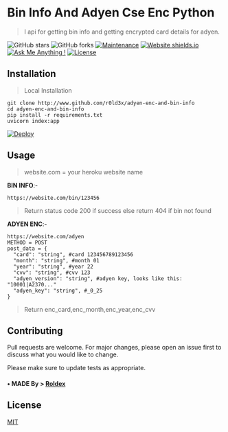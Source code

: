 # Bin Info And Adyen Cse Enc Python

> I api for getting bin info and getting encrypted card details for adyen.

![GitHub stars](https://img.shields.io/github/stars/r0ld3x/adyen-enc-and-bin-info)
![GitHub forks](https://img.shields.io/github/forks/r0ld3x/adyen-enc-and-bin-info)
[![Maintenance](https://img.shields.io/badge/maintained-yes-green.svg)](https://github.com/r0ld3x/adyen-enc-and-bin-info/commits/master)
[![Website shields.io](https://img.shields.io/badge/website-up-yellow)](http://varadbhogayata.github.io/)
[![Ask Me Anything !](https://img.shields.io/badge/ask%20me-Telegram-blue.svg)](https://www.linkedin.com/in/varadbhogayata/)
[![License](http://img.shields.io/:license-MIT-blue.svg?style=flat-square)](http://badges.mit-license.org)

## Installation
> Local Installation
```
git clone http://www.github.com/r0ld3x/adyen-enc-and-bin-info
cd adyen-enc-and-bin-info
pip install -r requirements.txt
uvicorn index:app
```

[![Deploy](https://www.herokucdn.com/deploy/button.svg)](https://heroku.com/deploy?template=https://github.com/r0ld3x/adyen-enc-and-bin-info.git)


## Usage
> website.com = your heroku website name

**BIN INFO**:-
```curl
https://website.com/bin/123456
```
> Return status code 200 if success else return 404 if bin not found

**ADYEN ENC**:-
```curl
https://website.com/adyen
METHOD = POST
post_data = {
  "card": "string", #card 123456789123456
  "month": "string", #month 01
  "year": "string", #year 22
  "cvv": "string", #cvv 123
  "adyen_version": "string", #adyen key, looks like this: "10001|A2370..."
  "adyen_key": "string", #_0_25
}
```
> Return enc_card,enc_month,enc_year,enc_cvv

## Contributing
Pull requests are welcome. For major changes, please open an issue first to discuss what you would like to change.

Please make sure to update tests as appropriate.

#### • MADE By > [Roldex](https://github.com/r0ld3x)

## License
[MIT](https://choosealicense.com/licenses/mit/)